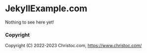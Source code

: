 # JekyllExample.com

Nothing to see here yet!

### Copyright

Copyright (C) 2022-2023 Christoc.com, https://www.christoc.com/
